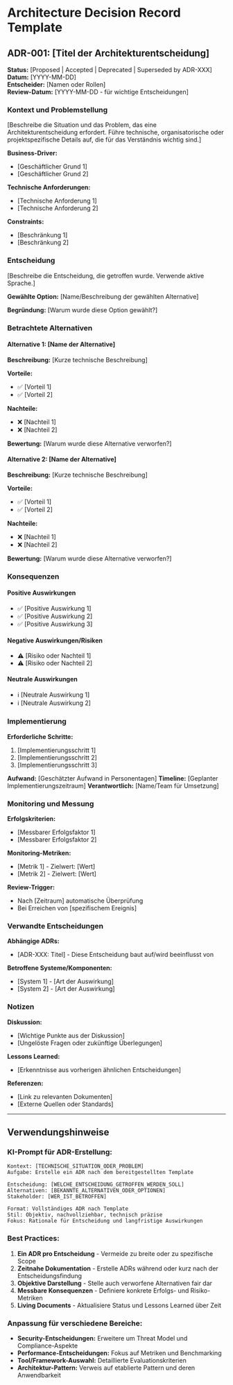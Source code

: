 # Architecture Decision Record Template

## ADR-001: [Titel der Architekturentscheidung]

**Status:** [Proposed | Accepted | Deprecated | Superseded by ADR-XXX]  
**Datum:** [YYYY-MM-DD]  
**Entscheider:** [Namen oder Rollen]  
**Review-Datum:** [YYYY-MM-DD - für wichtige Entscheidungen]

### Kontext und Problemstellung

[Beschreibe die Situation und das Problem, das eine Architekturentscheidung erfordert. Führe technische, organisatorische oder projektspezifische Details auf, die für das Verständnis wichtig sind.]

**Business-Driver:**
- [Geschäftlicher Grund 1]
- [Geschäftlicher Grund 2]

**Technische Anforderungen:**
- [Technische Anforderung 1]
- [Technische Anforderung 2]

**Constraints:**
- [Beschränkung 1]
- [Beschränkung 2]

### Entscheidung

[Beschreibe die Entscheidung, die getroffen wurde. Verwende aktive Sprache.]

**Gewählte Option:** [Name/Beschreibung der gewählten Alternative]

**Begründung:** [Warum wurde diese Option gewählt?]

### Betrachtete Alternativen

#### Alternative 1: [Name der Alternative]
**Beschreibung:** [Kurze technische Beschreibung]

**Vorteile:**
- ✅ [Vorteil 1]
- ✅ [Vorteil 2]

**Nachteile:**
- ❌ [Nachteil 1] 
- ❌ [Nachteil 2]

**Bewertung:** [Warum wurde diese Alternative verworfen?]

#### Alternative 2: [Name der Alternative]
**Beschreibung:** [Kurze technische Beschreibung]

**Vorteile:**
- ✅ [Vorteil 1]
- ✅ [Vorteil 2]

**Nachteile:**
- ❌ [Nachteil 1]
- ❌ [Nachteil 2]

**Bewertung:** [Warum wurde diese Alternative verworfen?]

### Konsequenzen

#### Positive Auswirkungen
- ✅ [Positive Auswirkung 1]
- ✅ [Positive Auswirkung 2]
- ✅ [Positive Auswirkung 3]

#### Negative Auswirkungen/Risiken
- ⚠️ [Risiko oder Nachteil 1]
- ⚠️ [Risiko oder Nachteil 2]

#### Neutrale Auswirkungen
- ℹ️ [Neutrale Auswirkung 1]
- ℹ️ [Neutrale Auswirkung 2]

### Implementierung

**Erforderliche Schritte:**
1. [Implementierungsschritt 1]
2. [Implementierungsschritt 2]
3. [Implementierungsschritt 3]

**Aufwand:** [Geschätzter Aufwand in Personentagen]
**Timeline:** [Geplanter Implementierungszeitraum]
**Verantwortlich:** [Name/Team für Umsetzung]

### Monitoring und Messung

**Erfolgskriterien:**
- [Messbarer Erfolgsfaktor 1]
- [Messbarer Erfolgsfaktor 2]

**Monitoring-Metriken:**
- [Metrik 1] - Zielwert: [Wert]
- [Metrik 2] - Zielwert: [Wert]

**Review-Trigger:**
- Nach [Zeitraum] automatische Überprüfung
- Bei Erreichen von [spezifischem Ereignis]

### Verwandte Entscheidungen

**Abhängige ADRs:**
- [ADR-XXX: Titel] - Diese Entscheidung baut auf/wird beeinflusst von

**Betroffene Systeme/Komponenten:**
- [System 1] - [Art der Auswirkung]
- [System 2] - [Art der Auswirkung]

### Notizen

**Diskussion:**
- [Wichtige Punkte aus der Diskussion]
- [Ungelöste Fragen oder zukünftige Überlegungen]

**Lessons Learned:**
- [Erkenntnisse aus vorherigen ähnlichen Entscheidungen]

**Referenzen:**
- [Link zu relevanten Dokumenten]
- [Externe Quellen oder Standards]

---

## Verwendungshinweise

### KI-Prompt für ADR-Erstellung:

```
Kontext: [TECHNISCHE_SITUATION_ODER_PROBLEM]
Aufgabe: Erstelle ein ADR nach dem bereitgestellten Template

Entscheidung: [WELCHE_ENTSCHEIDUNG_GETROFFEN_WERDEN_SOLL]
Alternativen: [BEKANNTE_ALTERNATIVEN_ODER_OPTIONEN]
Stakeholder: [WER_IST_BETROFFEN]

Format: Vollständiges ADR nach Template
Stil: Objektiv, nachvollziehbar, technisch präzise
Fokus: Rationale für Entscheidung und langfristige Auswirkungen
```

### Best Practices:

1. **Ein ADR pro Entscheidung** - Vermeide zu breite oder zu spezifische Scope
2. **Zeitnahe Dokumentation** - Erstelle ADRs während oder kurz nach der Entscheidungsfindung
3. **Objektive Darstellung** - Stelle auch verworfene Alternativen fair dar
4. **Messbare Konsequenzen** - Definiere konkrete Erfolgs- und Risiko-Metriken
5. **Living Documents** - Aktualisiere Status und Lessons Learned über Zeit

### Anpassung für verschiedene Bereiche:

- **Security-Entscheidungen:** Erweitere um Threat Model und Compliance-Aspekte
- **Performance-Entscheidungen:** Fokus auf Metriken und Benchmarking
- **Tool/Framework-Auswahl:** Detaillierte Evaluationskriterien
- **Architektur-Pattern:** Verweis auf etablierte Pattern und deren Anwendbarkeit
